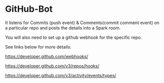 # GitHub-Bot
It listens for Commits (push event) &amp; Comments(commit comment event) on a particular repo and posts the details into a Spark room.

You will also need to set up a github webhook for the specific repo.

See links below for more details:

https://developer.github.com/webhooks/

https://developer.github.com/v3/repos/hooks/

https://developer.github.com/v3/activity/events/types/
